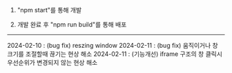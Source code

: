 1. "npm start"를 통해 개발 

2. 개발 완료 후 "npm run build"를 통해 배포

-------------------------------------------

2024-02-10 : (bug fix) reszing window
2024-02-11 : (bug fix) 움직이거나 창 크기를 조절할때 끊기는 현상 해소
2024-02-11 : (기능개선) iframe 구조의 창 클릭시 우선순위가 변경되지 않는 현상 해소
